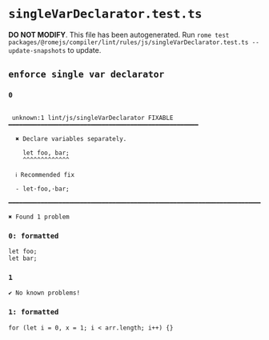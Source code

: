 # `singleVarDeclarator.test.ts`

**DO NOT MODIFY**. This file has been autogenerated. Run `rome test packages/@romejs/compiler/lint/rules/js/singleVarDeclarator.test.ts --update-snapshots` to update.

## `enforce single var declarator`

### `0`

```

 unknown:1 lint/js/singleVarDeclarator FIXABLE ━━━━━━━━━━━━━━━━━━━━━━━━━━━━━━━━━━━━━━━━━━━━━━━━━━━━━

  ✖ Declare variables separately.

    let foo, bar;
    ^^^^^^^^^^^^^

  ℹ Recommended fix

  - let·foo,·bar;

━━━━━━━━━━━━━━━━━━━━━━━━━━━━━━━━━━━━━━━━━━━━━━━━━━━━━━━━━━━━━━━━━━━━━━━━━━━━━━━━━━━━━━━━━━━━━━━━━━━━

✖ Found 1 problem

```

### `0: formatted`

```
let foo;
let bar;

```

### `1`

```
✔ No known problems!

```

### `1: formatted`

```
for (let i = 0, x = 1; i < arr.length; i++) {}

```
